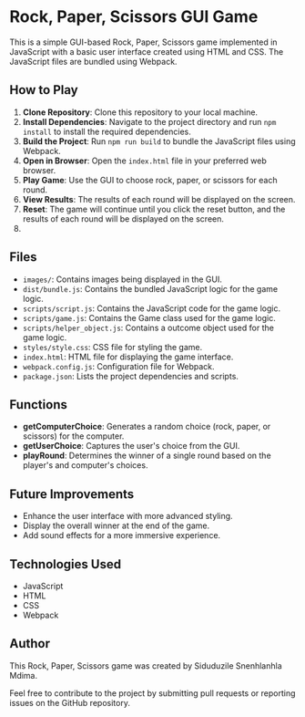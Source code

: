 # Rock, Paper, Scissors GUI Game

This is a simple GUI-based Rock, Paper, Scissors game implemented in JavaScript with a basic user interface created using HTML and CSS. The JavaScript files are bundled using Webpack.

## How to Play

1. **Clone Repository**: Clone this repository to your local machine.
2. **Install Dependencies**: Navigate to the project directory and run `npm install` to install the required dependencies.
3. **Build the Project**: Run `npm run build` to bundle the JavaScript files using Webpack.
4. **Open in Browser**: Open the `index.html` file in your preferred web browser.
5. **Play Game**: Use the GUI to choose rock, paper, or scissors for each round.
6. **View Results**: The results of each round will be displayed on the screen.
7. **Reset**: The game will continue until you click the reset button, and the results of each round will be displayed on the screen.
8. 

## Files

- `images/`: Contains images being displayed in the GUI.
- `dist/bundle.js`: Contains the bundled JavaScript logic for the game logic.
- `scripts/script.js`: Contains the JavaScript code for the game logic.
- `scripts/game.js`: Contains the Game class used for the game logic.
- `scripts/helper_object.js`: Contains a outcome object used for the game logic.
- `styles/style.css`: CSS file for styling the game.
- `index.html`: HTML file for displaying the game interface.
- `webpack.config.js`: Configuration file for Webpack.
- `package.json`: Lists the project dependencies and scripts.

## Functions

- **getComputerChoice**: Generates a random choice (rock, paper, or scissors) for the computer.
- **getUserChoice**: Captures the user's choice from the GUI.
- **playRound**: Determines the winner of a single round based on the player's and computer's choices.

## Future Improvements

- Enhance the user interface with more advanced styling.
- Display the overall winner at the end of the game.
- Add sound effects for a more immersive experience.

## Technologies Used

- JavaScript
- HTML
- CSS
- Webpack

## Author

This Rock, Paper, Scissors game was created by Siduduzile Snenhlanhla Mdima.

Feel free to contribute to the project by submitting pull requests or reporting issues on the GitHub repository.
